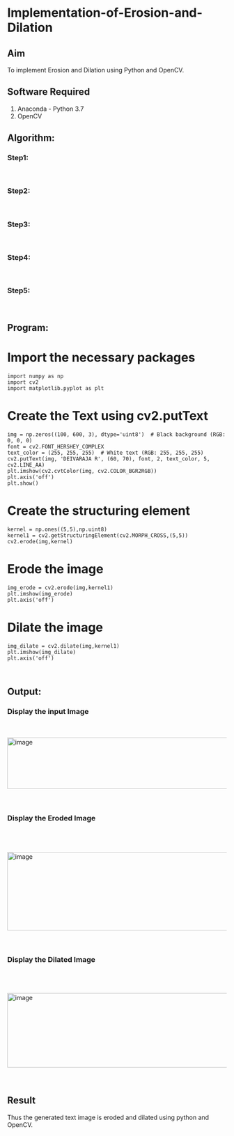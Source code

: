 # Implementation-of-Erosion-and-Dilation
## Aim
To implement Erosion and Dilation using Python and OpenCV.
## Software Required
1. Anaconda - Python 3.7
2. OpenCV
## Algorithm:
### Step1:
<br>


### Step2:
<br>

### Step3:
<br>

### Step4:
<br>

### Step5:
<br>

 
## Program:


# Import the necessary packages
```
import numpy as np
import cv2
import matplotlib.pyplot as plt
```

# Create the Text using cv2.putText
```
img = np.zeros((100, 600, 3), dtype='uint8')  # Black background (RGB: 0, 0, 0)
font = cv2.FONT_HERSHEY_COMPLEX
text_color = (255, 255, 255)  # White text (RGB: 255, 255, 255)
cv2.putText(img, 'DEIVARAJA R', (60, 70), font, 2, text_color, 5, cv2.LINE_AA)
plt.imshow(cv2.cvtColor(img, cv2.COLOR_BGR2RGB))
plt.axis('off')
plt.show()
```
# Create the structuring element

```
kernel = np.ones((5,5),np.uint8)
kernel1 = cv2.getStructuringElement(cv2.MORPH_CROSS,(5,5))
cv2.erode(img,kernel)
```

# Erode the image
```
img_erode = cv2.erode(img,kernel1)
plt.imshow(img_erode)
plt.axis('off')
```
# Dilate the image

```
img_dilate = cv2.dilate(img,kernel1)
plt.imshow(img_dilate)
plt.axis('off')



```
## Output:

### Display the input Image
<br>
<br>
<img width="908" height="118" alt="image" src="https://github.com/user-attachments/assets/b1d21a69-25d1-4063-b14c-601fa5396ea0" />

<br>
<br>
<br>

### Display the Eroded Image
<br>
<br>
<br>
<img width="852" height="180" alt="image" src="https://github.com/user-attachments/assets/f8131df3-bee3-4108-8a65-fed24a92a92a" />


<br>
<br>
<br>

### Display the Dilated Image
<br>
<br>
<br>
<img width="981" height="171" alt="image" src="https://github.com/user-attachments/assets/7f995f1a-1807-4432-9a8c-34e194605ab1" />

<br>
<br>
<br>

## Result
Thus the generated text image is eroded and dilated using python and OpenCV.
